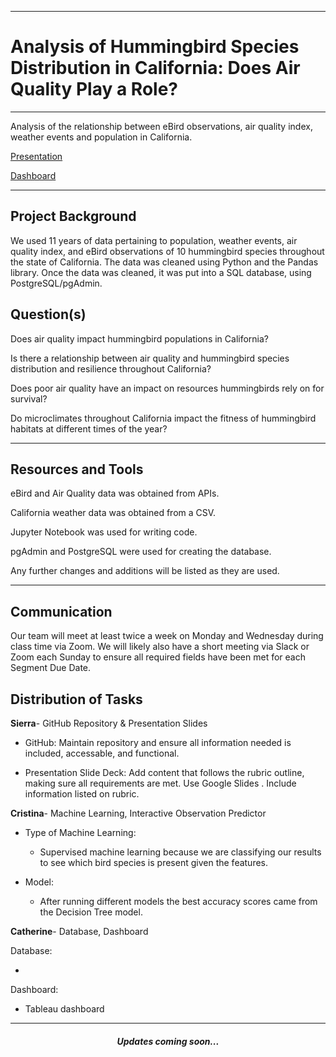 ____

# Analysis of Hummingbird Species Distribution in California: Does Air Quality Play a Role?
____

Analysis of the relationship between eBird observations, air quality index, weather events and population in California.

[Presentation](https://docs.google.com/presentation/d/1Qzs5-P3c_Zl_fo20sSHyWCWdhS4qnKJfyNV1qKWUnoU/edit?usp=sharing)

[Dashboard](https://public.tableau.com/views/Aves_dashboard/Dashboard1?:language=en&:display_count=y&publish=yes&:origin=viz_share_link)

____

## Project Background

We used 11 years of data pertaining to population, weather events, air quality index, and eBird observations of 10 hummingbird species throughout the state of California. The data was cleaned using Python and the Pandas library. Once the data was cleaned, it was put into a SQL database, using PostgreSQL/pgAdmin.

## Question(s)

Does air quality impact hummingbird populations in California?

Is there a relationship between air quality and hummingbird species distribution and resilience throughout California?

Does poor air quality have an impact on resources hummingbirds rely on for survival?

Do microclimates throughout California impact the fitness of hummingbird habitats at different times of the year?

____

## Resources and Tools

eBird and Air Quality data was obtained from APIs.

California weather data was obtained from a CSV.

Jupyter Notebook was used for writing code.

pgAdmin and PostgreSQL were used for creating the database.

Any further changes and additions will be listed as they are used.

____

## Communication

Our team will meet at least twice a week on Monday and Wednesday during class time via Zoom. We will likely also have a short meeting via Slack or Zoom each Sunday to ensure all required fields have been met for each Segment Due Date.

## Distribution of Tasks

**Sierra**- GitHub Repository & Presentation Slides

- GitHub: Maintain repository and ensure all information needed is included, accessable, and functional.

- Presentation Slide Deck: Add content that follows the rubric outline, making sure all requirements are met. Use Google Slides . Include information listed on rubric.


**Cristina**- Machine Learning, Interactive Observation Predictor

- Type of Machine Learning:
  - Supervised machine learning because we are classifying our results to see which bird species is present given the features.

- Model:
  - After running different models the best accuracy scores came from the Decision Tree model.

**Catherine**- Database, Dashboard

Database:

-

Dashboard:

- Tableau dashboard

----

<h5><center>Updates coming soon...</center></h5>